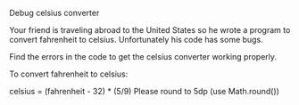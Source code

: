 Debug celsius converter

Your friend is traveling abroad to the United States so he wrote a program to convert fahrenheit to celsius. Unfortunately his code has some bugs.

Find the errors in the code to get the celsius converter working properly.

To convert fahrenheit to celsius:

celsius = (fahrenheit - 32) * (5/9)
Please round to 5dp (use Math.round())
